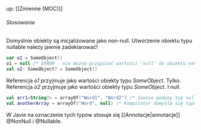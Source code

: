 up: [[Zmienne (MOC)]]

###### Stosowanie
Domyślnie obiekty są inicjalizowane jako non-null. Utworzenie obiektu typu nullable należy jawnie zadeklarować!
```kotlin
var o1 = SomeObject() 
o1 = null /* ERROR - nie można przypisać wartości 'null' do obiektu non-nullable */
val o2: SomeObject? = SomeObject()
```

Referencja _o1_ przyjmuje jako wartości obiekty typu _SomeObject_. Tylko.
Referencja _o2_ przyjmuje jako wartości obiekty typu _SomeObject_. I null.

```kotlin
val arr1<String?> = arrayOf("Word1", "Word2") /* Jawnie podany typ nullable */
val anotherArray = arrayOf("Word", null) /* Kompilator domyśla się typu z podanych wartości */
```

W Javie na oznaczenie tych typów stosuje się [[Annotacje|annotacje]] @NonNull i @Nullable.